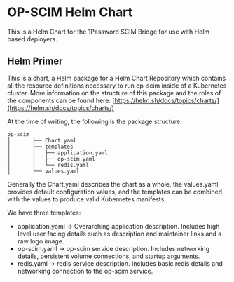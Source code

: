 # OP-SCIM Helm Chart

This is a Helm Chart for the 1Password SCIM Bridge for use with Helm based deployers.

## Helm Primer

This is a chart, a Helm package for a Helm Chart Repository  which contains all the resource definitions necessary to run op-scim inside of a Kubernetes cluster. More information on the structure of this package and the roles of the components can be found here: [https://helm.sh/docs/topics/charts/](https://helm.sh/docs/topics/charts/)

At the time of writing, the following is the package structure.

```
op-scim
│       ├── Chart.yaml
│       ├── templates
│       │   ├── application.yaml
│       │   ├── op-scim.yaml
│       │   └── redis.yaml
│       └── values.yaml
```


Generally the Chart.yaml describes the chart as a whole, the values.yaml provides default configuration values, and the templates can be combined with the values to produce valid Kubernetes manifests.

We have three templates: 
- application.yaml -> Overarching application description. Includes high level user facing details such as description and maintainer links and a raw logo image. 
- op-scim.yaml -> op-scim service description. Includes networking details, persistent volume connections, and startup arguments.
- redis.yaml -> redis service description. Includes basic redis details and networking connection to the op-scim service.
